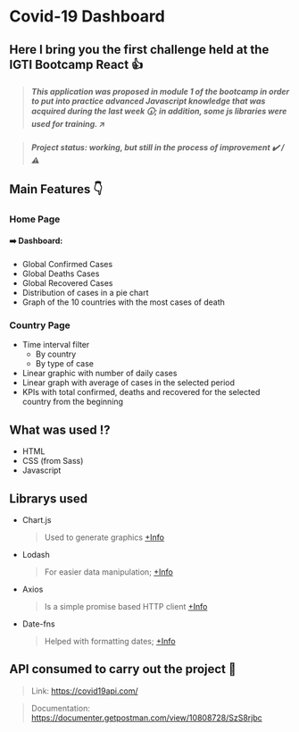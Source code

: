 # Covid-19 Dashboard

## Here I bring you the first challenge held at the IGTI Bootcamp React :+1:

> ##### This application was proposed in module 1 of the bootcamp in order to put into practice advanced Javascript knowledge that was acquired during the last week :clock530:; in addition, some js libraries were used for training. :arrow_upper_right:

> ##### Project status: working, but still in the process of improvement :heavy_check_mark: / :warning:

## Main Features :point_down:

### Home Page

#### :arrow_right: Dashboard:

- Global Confirmed Cases
- Global Deaths Cases
- Global Recovered Cases
- Distribution of cases in a pie chart
- Graph of the 10 countries with the most cases of death

### Country Page

- Time interval filter
  - By country
  - By type of case
- Linear graphic with number of daily cases
- Linear graph with average of cases in the selected period
- KPIs with total confirmed, deaths and recovered for the selected country from the beginning

## What was used :interrobang:

- HTML
- CSS (from Sass)
- Javascript

## Librarys used

- Chart.js
  > Used to generate graphics [+Info](https://www.chartjs.org/)
- Lodash
  > For easier data manipulation; [+Info](https://lodash.com/)
- Axios
  > Is a simple promise based HTTP client [+Info](https://github.com/axios/axios)
- Date-fns
  > Helped with formatting dates; [+Info](https://date-fns.org/)

## API consumed to carry out the project :key:

> Link: https://covid19api.com/

> Documentation: https://documenter.getpostman.com/view/10808728/SzS8rjbc
